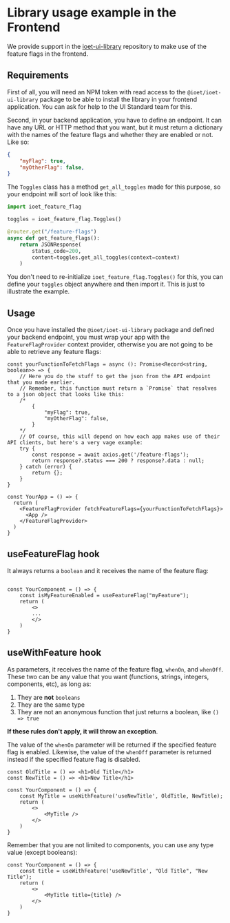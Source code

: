# Library usage example in the Frontend

We provide support in the [ioet-ui-library](https://github.com/ioet/ioet-ui-library) repository to make use of the feature flags in the frontend.


## Requirements
First of all, you will need an NPM token with read access to the `@ioet/ioet-ui-library` package to be able to install the library in your frontend application.
You can ask for help to the UI Standard team for this.

Second, in your backend application, you have to define an endpoint. It can have any URL or HTTP method that you want, but it must return a dictionary with the names of the feature flags and whether they are enabled or not. Like so:
```json
{
    "myFlag": true,
    "myOtherFlag": false,
}
```

The `Toggles` class has a method `get_all_toggles` made for this purpose, so your endpoint will sort of look like this:

```python
import ioet_feature_flag

toggles = ioet_feature_flag.Toggles()

@router.get("/feature-flags")
async def get_feature_flags():
	return JSONResponse(
		status_code=200,
		content=toggles.get_all_toggles(context=context)
	)
```

You don't need to re-initialize `ioet_feature_flag.Toggles()` for this, you can define your `toggles` object anywhere and then import it. This is just to illustrate the example.


## Usage

Once you have installed the `@ioet/ioet-ui-library` package and defined your backend endpoint, you must wrap your app with the `FeatureFlagProvider` context provider, otherwise you are not going to be able to retrieve any feature flags:

```tsx
const yourFunctionToFetchFlags = async (): Promise<Record<string, boolean>> => {
    // Here you do the stuff to get the json from the API endpoint that you made earlier.
    // Remember, this function must return a `Promise` that resolves to a json object that looks like this:
    /*
        {
            "myFlag": true,
            "myOtherFlag": false,
        }
    */
    // Of course, this will depend on how each app makes use of their API clients, but here's a very vage example:
    try {
        const response = await axios.get('/feature-flags');
        return response?.status === 200 ? response?.data : null;
    } catch (error) {
        return {};
    }
}

const YourApp = () => {
  return (
    <FeatureFlagProvider fetchFeatureFlags={yourFunctionToFetchFlags}>
      <App />
    </FeatureFlagProvider>
  )
}
```


## useFeatureFlag hook

It always returns a `boolean` and it receives the name of the feature flag:

```tsx

const YourComponent = () => {
    const isMyFeatureEnabled = useFeatureFlag("myFeature");
    return (
        <>
        ...
        </>
    )
}

```


## useWithFeature hook

As parameters, it receives the name of the feature flag, `whenOn`, and `whenOff`. These two can be any value that you want (functions, strings, integers, components, etc), as long as:
1. They are **not** `booleans`
2. They are the same type
3. They are not an anonymous function that just returns a boolean, like `() => true`

**If these rules don't apply, it will throw an exception**.

The value of the `whenOn` parameter will be returned if the specified feature flag is enabled.
Likewise, the value of the `whenOff` parameter is returned instead if the specified feature flag is disabled.

```tsx
const OldTitle = () => <h1>Old Title</h1>
const NewTitle = () => <h1>New Title</h1>

const YourComponent = () => {
    const MyTitle = useWithFeature('useNewTitle', OldTitle, NewTitle);
    return (
        <>
            <MyTitle />
        </>
    )
}
```

Remember that you are not limited to components, you can use any type value (except booleans):

```tsx
const YourComponent = () => {
    const title = useWithFeature('useNewTitle', "Old Title", "New Title");
    return (
        <>
            <MyTitle title={title} />
        </>
    )
}
```
